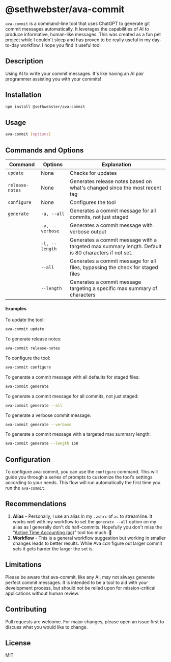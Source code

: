# @sethwebster/ava-commit

`ava-commit` is a command-line tool that uses ChatGPT to generate git commit messages automatically. It leverages the capabilities of AI to produce informative, human-like messages. This was created as a 
fun pet project while I couldn't sleep and has proven to be really
useful in my day-to-day workflow. I hope you find it useful too!
## Description
Using AI to write your commit messages. It's like having an AI pair programmer assisting you with your commits!

## Installation

```bash
npm install @sethwebster/ava-commit
```

## Usage

```bash
ava-commit [options]
```
## Commands and Options

| Command         | Options           | Explanation                                                                                          |
|-----------------|-------------------|------------------------------------------------------------------------------------------------------|
| `update`        | None              | Checks for updates                                                                                   |
| `release-notes` | None              | Generates release notes based on what's changed since the most recent tag                            |
| `configure`     | None              | Configures the tool                                                                                  |
| `generate`      | `-a, --all`       | Generates a commit message for all commits, not just staged                                          |
|                 | `-v, --verbose`   | Generates a commit message with verbose output                                                       |
|                 | `-l, --length`    | Generates a commit message with a targeted max summary length. Default is 80 characters if not set.  |
|                 | `--all`           | Generates a commit message for all files, bypassing the check for staged files                       |
|                 | `--length`        | Generates a commit message targeting a specific max summary of characters                            |

#### Examples 

To update the tool:

```bash
ava-commit update
```

To generate release notes:

```bash
ava-commit release-notes
```

To configure the tool:

```bash
ava-commit configure
```

To generate a commit message with all defaults for staged files:

```bash
ava-commit generate
```

To generate a commit message for all commits, not just staged:

```bash
ava-commit generate --all
```

To generate a verbose commit message:

```bash
ava-commit generate --verbose
```

To generate a commit message with a targeted max summary length:

```bash
ava-commit generate --length 150
```

## Configuration

To configure ava-commit, you can use the `configure` command. This will guide you through a series of prompts to customize the tool's settings according to your needs. This flow will run automatically the first time you run the `ava-commit`.

## Recommendations
1. **Alias** -  Personally, I use an alias in my `.zshrc` of `ac` to streamline. It works well with my workflow to set the `generate --all` option on my alias as I generally don't do half-commits. Hopefully you don't miss the "[Active Time Accounting (ac)](https://man7.org/linux/man-pages/man7/man-pages.7.html)" tool too much. 🤪
2. **Workflow** - This is a general workflow suggestion but working in smaller changes leads to better results. While Ava _can_ figure out larger commit sets it gets harder the larger the set is.

## Limitations

Please be aware that ava-commit, like any AI, may not always generate perfect commit messages. It is intended to be a tool to aid with your development process, but should not be relied upon for mission-critical applications without human review.

## Contributing

Pull requests are welcome. For major changes, please open an issue first to discuss what you would like to change.

## License

MIT
